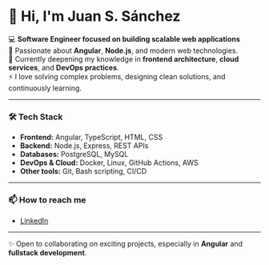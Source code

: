 # 👋 Hi, I'm Juan S. Sánchez  

💻 **Software Engineer focused on building scalable web applications**  
🚀 Passionate about **Angular**, **Node.js**, and modern web technologies.  
🌱 Currently deepening my knowledge in **frontend architecture**, **cloud services**, and **DevOps practices**.  
⚡ I love solving complex problems, designing clean solutions, and continuously learning.  

---

### 🛠️ Tech Stack
- **Frontend:** Angular, TypeScript, HTML, CSS  
- **Backend:** Node.js, Express, REST APIs  
- **Databases:** PostgreSQL, MySQL  
- **DevOps & Cloud:** Docker, Linux, GitHub Actions, AWS
- **Other tools:** Git, Bash scripting, CI/CD  

---

### 📫 How to reach me 
- [LinkedIn](https://linkedin.com/in/jssanchezh) 

---

✨ Open to collaborating on exciting projects, especially in **Angular** and **fullstack development**.  
<!---
JSSanchezH/JSSanchezH is a ✨ special ✨ repository because its `README.md` (this file) appears on your GitHub profile.
You can click the Preview link to take a look at your changes.
- 💞️ I’m looking to collaborate on ...
--->
